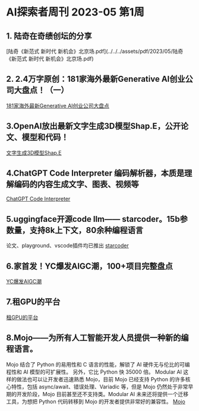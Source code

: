 # AI探索者周刊 2023-05 第1周

## 1.  陆奇在奇绩创坛的分享

[陆奇《新范式 新时代 新机会》北京场.pdf](../../../assets/pdf/2023/05/陆奇《新范式 新时代 新机会》北京场.pdf)



## 2. 2.4万字原创：181家海外最新Generative AI创业公司大盘点！（一）
[181家海外最新Generative AI创业公司大盘点](https://mp.weixin.qq.com/s/ZRKUsdwg_OcvSxj7KRHRtw)



## 3.OpenAI放出最新文字生成3D模型Shap.E，公开论文、模型和代码！

[文字生成3D模型Shap.E](https://mp.weixin.qq.com/s/9jx4Qb1Cgh-VSvF-oWbOjA)



## 4.ChatGPT Code Interpreter 编码解析器，本质是理解编码的内容生成文字、图表、视频等

[ChatGPT Code Interpreter](https://twitter.com/heyBarsee/status/1654252233628819456)



## 5.uggingface开源code llm—— starcoder。15b参数量，支持8k上下文，80余种编程语言

论文、playground、vscode插件均已推出
[starcoder](https://huggingface.co/blog/starcoder)



## 6.家首发！YC爆发AIGC潮，100+项目完整盘点

[YC爆发AIGC潮](https://mp.weixin.qq.com/s/8VU_ekaHAO93YhmkYgQJCw)



## 7.租GPU的平台

[租GPU的平台](https://www.runpod.io/console/gpu-secure-cloud)



## 8.Mojo——为所有人工智能开发人员提供一种新的编程语言。

Mojo 结合了 Python 的易用性和 C 语言的性能，解锁了 AI 硬件无与伦比的可编程性和 AI 模型的可扩展性。 另外，它比 Python 快 35000 倍。
Modular AI 这样的做法也可以让开发者迅速熟悉 Mojo，目前 Mojo 已经支持 Python 的许多核心特性，包括 async/await、错误处理、Variadic 等，但是 Mojo 仍然处于非常早期的开发阶段，Mojo 目前甚至还不支持类。Modular AI 未来还将提供一个迁移工具，为想把 Python 代码转移到 Mojo 的开发者提供非常好的兼容性。
[Mojo](https://www.modular.com/mojo)







